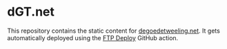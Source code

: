 # dGT.net

This repository contains the static content for [degoedetweeling.net](https://www.degoedetweeling.net/). It gets automatically deployed using the [FTP Deploy](https://github.com/marketplace/actions/ftp-deploy) GitHub action.

